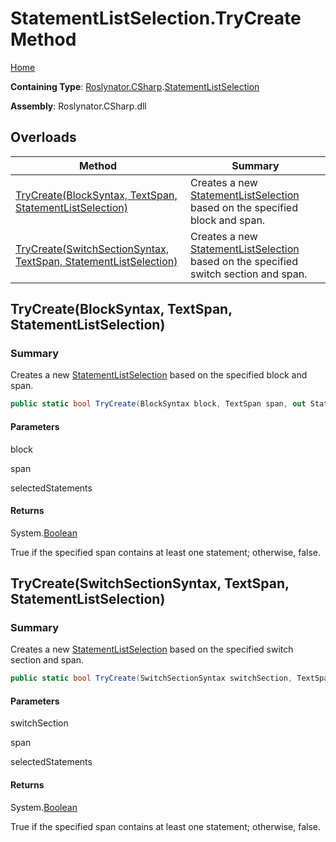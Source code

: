 # StatementListSelection\.TryCreate Method

[Home](../../../../README.md)

**Containing Type**: [Roslynator.CSharp](../../README.md)\.[StatementListSelection](../README.md)

**Assembly**: Roslynator\.CSharp\.dll

## Overloads

| Method | Summary |
| ------ | ------- |
| [TryCreate(BlockSyntax, TextSpan, StatementListSelection)](#Roslynator_CSharp_StatementListSelection_TryCreate_Microsoft_CodeAnalysis_CSharp_Syntax_BlockSyntax_Microsoft_CodeAnalysis_Text_TextSpan_Roslynator_CSharp_StatementListSelection__) | Creates a new [StatementListSelection](../README.md) based on the specified block and span\. |
| [TryCreate(SwitchSectionSyntax, TextSpan, StatementListSelection)](#Roslynator_CSharp_StatementListSelection_TryCreate_Microsoft_CodeAnalysis_CSharp_Syntax_SwitchSectionSyntax_Microsoft_CodeAnalysis_Text_TextSpan_Roslynator_CSharp_StatementListSelection__) | Creates a new [StatementListSelection](../README.md) based on the specified switch section and span\. |

## TryCreate\(BlockSyntax, TextSpan, StatementListSelection\)<a name="Roslynator_CSharp_StatementListSelection_TryCreate_Microsoft_CodeAnalysis_CSharp_Syntax_BlockSyntax_Microsoft_CodeAnalysis_Text_TextSpan_Roslynator_CSharp_StatementListSelection__"></a>

### Summary

Creates a new [StatementListSelection](../README.md) based on the specified block and span\.

```csharp
public static bool TryCreate(BlockSyntax block, TextSpan span, out StatementListSelection selectedStatements)
```

#### Parameters

block



span



selectedStatements



#### Returns

System\.[Boolean](https://docs.microsoft.com/en-us/dotnet/api/system.boolean)

True if the specified span contains at least one statement; otherwise, false\.

## TryCreate\(SwitchSectionSyntax, TextSpan, StatementListSelection\)<a name="Roslynator_CSharp_StatementListSelection_TryCreate_Microsoft_CodeAnalysis_CSharp_Syntax_SwitchSectionSyntax_Microsoft_CodeAnalysis_Text_TextSpan_Roslynator_CSharp_StatementListSelection__"></a>

### Summary

Creates a new [StatementListSelection](../README.md) based on the specified switch section and span\.

```csharp
public static bool TryCreate(SwitchSectionSyntax switchSection, TextSpan span, out StatementListSelection selectedStatements)
```

#### Parameters

switchSection



span



selectedStatements



#### Returns

System\.[Boolean](https://docs.microsoft.com/en-us/dotnet/api/system.boolean)

True if the specified span contains at least one statement; otherwise, false\.